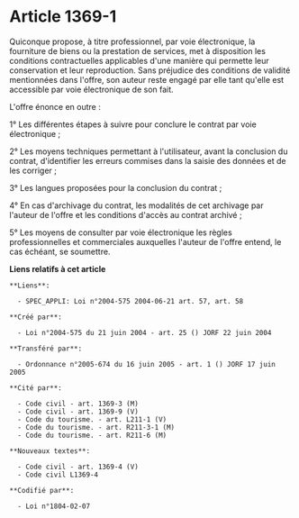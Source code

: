# Article 1369-1

Quiconque propose, à titre professionnel, par voie électronique, la fourniture de biens ou la prestation de services, met à
disposition les conditions contractuelles applicables d'une manière qui permette leur conservation et leur reproduction. Sans
préjudice des conditions de validité mentionnées dans l'offre, son auteur reste engagé par elle tant qu'elle est accessible
par voie électronique de son fait.

L'offre énonce en outre :

1° Les différentes étapes à suivre pour conclure le contrat par voie électronique ;

2° Les moyens techniques permettant à l'utilisateur, avant la conclusion du contrat, d'identifier les erreurs commises dans
la saisie des données et de les corriger ;

3° Les langues proposées pour la conclusion du contrat ;

4° En cas d'archivage du contrat, les modalités de cet archivage par l'auteur de l'offre et les conditions d'accès au contrat
archivé ;

5° Les moyens de consulter par voie électronique les règles professionnelles et commerciales auxquelles l'auteur de l'offre
entend, le cas échéant, se soumettre.

**Liens relatifs à cet article**

	**Liens**:

	  - SPEC_APPLI: Loi n°2004-575 2004-06-21 art. 57, art. 58

	**Créé par**:

	  - Loi n°2004-575 du 21 juin 2004 - art. 25 () JORF 22 juin 2004

	**Transféré par**:

	  - Ordonnance n°2005-674 du 16 juin 2005 - art. 1 () JORF 17 juin 2005

	**Cité par**:

	  - Code civil - art. 1369-3 (M)
	  - Code civil - art. 1369-9 (V)
	  - Code du tourisme. - art. L211-1 (V)
	  - Code du tourisme. - art. R211-3-1 (M)
	  - Code du tourisme. - art. R211-6 (M)

	**Nouveaux textes**:

	  - Code civil - art. 1369-4 (V)
	  - Code civil L1369-4

	**Codifié par**:

	  - Loi n°1804-02-07
